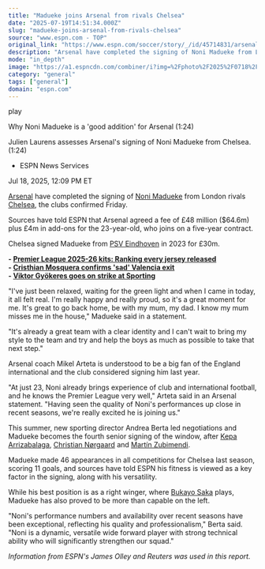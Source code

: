 ```yaml
---
title: "Madueke joins Arsenal from rivals Chelsea"
date: "2025-07-19T14:51:34.000Z"
slug: "madueke-joins-arsenal-from-rivals-chelsea"
source: "www.espn.com - TOP"
original_link: "https://www.espn.com/soccer/story/_/id/45714831/arsenal-transfers-noni-madueke-joins-chelsea"
description: "Arsenal have completed the signing of Noni Madueke from London rivals Chelsea, the clubs confirmed Friday."
mode: "in_depth"
image: "https://a1.espncdn.com/combiner/i?img=%2Fphoto%2F2025%2F0718%2Fr1520625_1296x729_16%2D9.jpg"
category: "general"
tags: ["general"]
domain: "espn.com"
---
```

<div id="readability-page-1" class="page"><div data-video="watch,640,360,45771423" data-cerebro-id="687ac90537ed595fcc620708" data-title="Why Noni Madueke is a 'good addition' for Arsenal" data-source="espn"><div><picture><source srcset="https://a.espncdn.com/combiner/i?img=%2Fmedia%2Fmotion%2F2025%2F0718%2Fdm_250718_Why_Noni_Madueke_is_a_good_addition_for_Arsenal%2Fdm_250718_Why_Noni_Madueke_is_a_good_addition_for_Arsenal.jpg&amp;w=943&amp;h=530&amp;cquality=80&amp;format=jpg" media="(min-width: 376px)"><source srcset="https://a.espncdn.com/combiner/i?img=%2Fmedia%2Fmotion%2F2025%2F0718%2Fdm_250718_Why_Noni_Madueke_is_a_good_addition_for_Arsenal%2Fdm_250718_Why_Noni_Madueke_is_a_good_addition_for_Arsenal.jpg&amp;w=375&amp;cquality=80, https://a.espncdn.com/combiner/i?img=%2Fmedia%2Fmotion%2F2025%2F0718%2Fdm_250718_Why_Noni_Madueke_is_a_good_addition_for_Arsenal%2Fdm_250718_Why_Noni_Madueke_is_a_good_addition_for_Arsenal.jpg&amp;w=750&amp;cquality=40&amp;format=jpg 2x" media="(max-width: 375px)"></picture><p><span data-id="45771423">play</span></p></div><figcaption><div><p><span>Why Noni Madueke is a 'good addition' for Arsenal (1:24)</span></p><p>Julien Laurens assesses Arsenal's signing of Noni Madueke from Chelsea. (1:24)</p></div></figcaption></div><div><div><ul><li><p>ESPN News Services</p></li></ul><p><span>Jul 18, 2025, 12:09 PM ET</span></p></div><p><a data-clubhouse-guid="feb44e87-58fa-9597-2691-b3c32768ebe4" href="https://www.espn.com/soccer/team?id=359">Arsenal</a> have completed the signing of <a data-player-guid="e8393d3a-a2e5-b262-f720-eccb7252e525" href="http://espn.com/soccer/player/_/id/293236/noni-madueke">Noni Madueke</a> from London rivals <a data-clubhouse-guid="c43a00b9-2826-72b3-77a0-62730abc936e" href="https://www.espn.com/soccer/team?id=363">Chelsea</a>, the clubs confirmed Friday.</p><p>Sources have told ESPN that Arsenal agreed a fee of £48 million ($64.6m) plus £4m in add-ons for the 23-year-old, who joins on a five-year contract.</p><p>Chelsea signed Madueke from <a data-clubhouse-guid="6bca5a12-0a2e-45ef-82b0-b10bcf9c6ce5" href="https://www.espn.com/soccer/team?id=148">PSV Eindhoven</a> in 2023 for £30m.</p><p><strong>- <a href="https://www.espn.com/football/story/_/id/45588250/premier-league-2025-26-kits-ranking-every-jersey-released">Premier League 2025-26 kits: Ranking every jersey released</a></strong><br>
<strong>- <a href="https://www.espn.com/football/story/_/id/45741105/arsenal-transfers-cristhian-mosquera-confirms-sad-valencia-exit">Cristhian Mosquera confirms 'sad' Valencia exit</a></strong><br>
<strong>- <a href="https://www.espn.com/football/story/_/id/45728654/arsenal-transfers-viktor-gyokeres-goes-strike-sporting">Viktor Gyökeres goes on strike at Sporting</a></strong></p><p>"I've just been relaxed, waiting for the green light and when I came in today, it all felt real. I'm really happy and really proud, so it's a great moment for me. It's great to go back home, be with my mum, my dad. I know my mum misses me in the house," Madueke said in a statement.</p><p>"It's already a great team with a clear identity and I can't wait to bring my style to the team and try and help the boys as much as possible to take that next step."</p><p>Arsenal coach Mikel Arteta is understood to be a big fan of the England international and the club considered signing him last year.</p><p>"At just 23, Noni already brings experience of club and international football, and he knows the Premier League very well," Arteta said in an Arsenal statement. "Having seen the quality of Noni's performances up close in recent seasons, we're really excited he is joining us."</p><p>This summer, new sporting director Andrea Berta led negotiations and Madueke becomes the fourth senior signing of the window, after <a data-player-guid="75eafe6b-51d5-f593-082b-6a4f1d789d52" href="http://espn.com/soccer/player/_/id/169532/kepa-arrizabalaga">Kepa Arrizabalaga</a>, <a href="https://www.espn.co.uk/football/player/_/id/178077/christian-n%C3%B8rgaard">Christian Nørgaard</a> and <a data-player-guid="632fe8fe-93cb-4d4b-a150-b5c1fdd1038f" href="http://espn.com/soccer/player/_/id/287266/martin-zubimendi">Martín Zubimendi</a>.</p><p>Madueke made 46 appearances in all competitions for Chelsea last season, scoring 11 goals, and sources have told ESPN his fitness is viewed as a key factor in the signing, along with his versatility.</p><p>While his best position is as a right winger, where <a data-player-guid="8bc110d8-2e41-2af9-c56e-0763870ac2f5" href="http://espn.com/soccer/player/_/id/280555/bukayo-saka">Bukayo Saka</a> plays, Madueke has also proved to be more than capable on the left.</p><p>"Noni's performance numbers and availability over recent seasons have been exceptional, reflecting his quality and professionalism," Berta said. "Noni is a dynamic, versatile wide forward player with strong technical ability who will significantly strengthen our squad."</p><p><em>Information from ESPN's James Olley and Reuters was used in this report.</em></p>
</div></div>